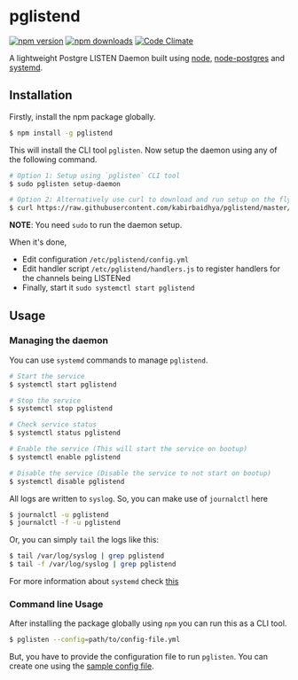 # pglistend
[![npm version](https://img.shields.io/npm/v/pglistend.svg?style=flat-square)](https://www.npmjs.com/package/pglistend) [![npm downloads](https://img.shields.io/npm/dt/pglistend.svg?style=flat-square)](https://www.npmjs.com/package/pglistend) [![Code Climate](https://img.shields.io/codeclimate/github/kabirbaidhya/pglistend.svg?style=flat-square)](https://codeclimate.com/github/kabirbaidhya/pglistend)

A lightweight Postgre LISTEN Daemon built using [node](https://nodejs.org/en/), [node-postgres](https://github.com/brianc/node-postgres) and [systemd](https://wiki.debian.org/systemd).

## Installation

Firstly, install the npm package globally.

```bash
$ npm install -g pglistend
```
This will install the CLI tool `pglisten`.
Now setup the daemon using any of the following command.

```bash
# Option 1: Setup using `pglisten` CLI tool
$ sudo pglisten setup-daemon

# Option 2: Alternatively use curl to download and run setup on the fly
$ curl https://raw.githubusercontent.com/kabirbaidhya/pglistend/master/setup/setup.py | sudo python
```
**NOTE**: You need `sudo` to run the daemon setup.

When it's done,
 * Edit configuration `/etc/pglistend/config.yml`
 * Edit handler script `/etc/pglistend/handlers.js` to register handlers for the channels being LISTENed
 * Finally, start it `sudo systemctl start pglistend`

## Usage
### Managing the daemon
You can use `systemd` commands to manage `pglistend`.
```bash
# Start the service
$ systemctl start pglistend

# Stop the service
$ systemctl stop pglistend

# Check service status
$ systemctl status pglistend

# Enable the service (This will start the service on bootup)
$ systemctl enable pglistend

# Disable the service (Disable the service to not start on bootup)
$ systemctl disable pglistend
```

All logs are written to `syslog`.
So, you can make use of `journalctl` here
```bash
$ journalctl -u pglistend
$ journalctl -f -u pglistend
```

Or, you can simply `tail` the logs like this:
```bash
$ tail /var/log/syslog | grep pglistend
$ tail -f /var/log/syslog | grep pglistend
```

For more information about `systemd` check [this](https://wiki.debian.org/systemd#Managing_services_with_systemd)

### Command line Usage
After installing the package globally using `npm` you can run this as a CLI tool.
```bash
$ pglisten --config=path/to/config-file.yml
```
But, you have to provide the configuration file to run `pglisten`. You can create one using the [sample config file](config.yml.sample).
